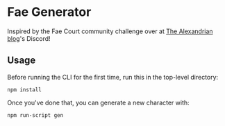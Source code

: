 # Fae Generator

Inspired by the Fae Court community challenge over at [The Alexandrian blog](https://thealexandrian.net)'s Discord!

## Usage

Before running the CLI for the first time, run this in the top-level directory:
```
npm install
```

Once you've done that, you can generate a new character with:
```
npm run-script gen
```